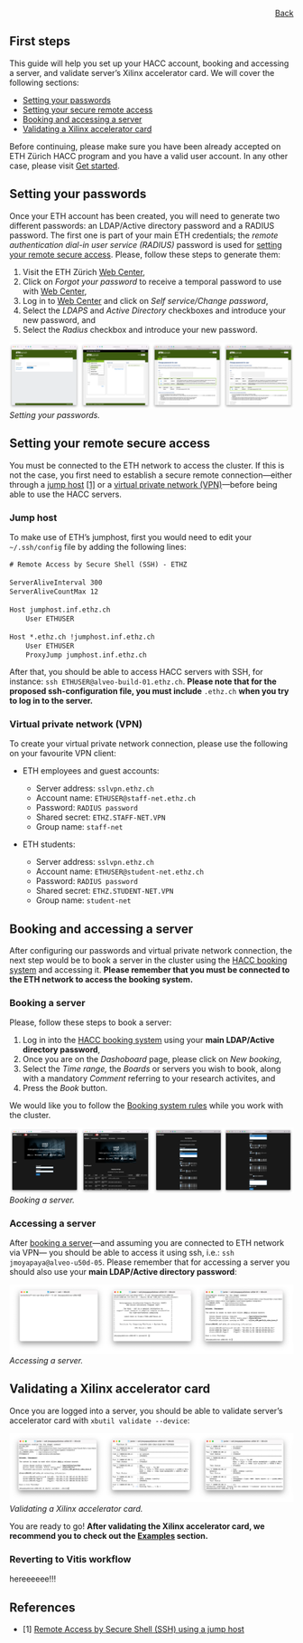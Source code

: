 <div id="readme" class="Box-body readme blob js-code-block-container">
<article class="markdown-body entry-content p-3 p-md-6" itemprop="text">
<p align="right">
<a href="https://github.com/fpgasystems/hacc/blob/main/README.md">Back</a>
</p>

# First steps
This guide will help you set up your HACC account, booking and accessing a server, and validate server’s Xilinx accelerator card. We will cover the following sections:

* [Setting your passwords](#setting-your-passwords)
* [Setting your secure remote access](#setting-your-remote-secure-access)
* [Booking and accessing a server](#booking-and-accessing-a-server)
* [Validating a Xilinx accelerator card](#validating-a-xilinx-accelerator-card) 

Before continuing, please make sure you have been already accepted on ETH Zürich HACC program and you have a valid user account. In any other case, please visit [Get started](https://www.amd-haccs.io/get-started.html).

## Setting your passwords
Once your ETH account has been created, you will need to generate two different passwords: an LDAP/Active directory password and a RADIUS password. The first one is part of your main ETH credentials; the *remote authentication dial-in user service (RADIUS)* password is used for [setting your remote secure access](#setting-your-remote-secure-access). Please, follow these steps to generate them:

1. Visit the ETH Zürich [Web Center](https://iam.password.ethz.ch/authentication/login_en.html),
2. Click on *Forgot your password* to receive a temporal password to use with [Web Center](https://iam.password.ethz.ch/authentication/login_en.html),
3. Log in to [Web Center](https://iam.password.ethz.ch/authentication/login_en.html) and click on *Self service/Change password*,
4. Select the *LDAPS* and *Active Directory* checkboxes and introduce your new password, and
5. Select the *Radius* checkbox and introduce your new password.

![Setting your passwords.](../imgs/passwords.png "Setting your passwords.")
*Setting your passwords.*

## Setting your remote secure access
You must be connected to the ETH network to access the cluster. If this is not the case, you first need to establish a secure remote connection—either through a [jump host](#jump-host) [[1]](#references) or a [virtual private network (VPN)](#virtual-private-network-vpn)—before being able to use the HACC servers.

### Jump host
To make use of ETH’s jumphost, first you would need to edit your ```~/.ssh/config``` file by adding the following lines:

```
# Remote Access by Secure Shell (SSH) - ETHZ

ServerAliveInterval 300
ServerAliveCountMax 12

Host jumphost.inf.ethz.ch
    User ETHUSER

Host *.ethz.ch !jumphost.inf.ethz.ch
    User ETHUSER
    ProxyJump jumphost.inf.ethz.ch
```

After that, you should be able to access HACC servers with SSH, for instance: ```ssh ETHUSER@alveo-build-01.ethz.ch```. **Please note that for the proposed ssh-configuration file, you must include** ```.ethz.ch``` **when you try to log in to the server.**

### Virtual private network (VPN)
To create your virtual private network connection, please use the following on your favourite VPN client: 

* ETH employees and guest accounts:
    * Server address: ```sslvpn.ethz.ch```
    * Account name: ```ETHUSER@staff-net.ethz.ch```
    * Password: ```RADIUS password```
    * Shared secret: ```ETHZ.STAFF-NET.VPN```
    * Group name: ```staff-net```

* ETH students:
    * Server address: ```sslvpn.ethz.ch```
    * Account name: ```ETHUSER@student-net.ethz.ch```
    * Password: ```RADIUS password```
    * Shared secret: ```ETHZ.STUDENT-NET.VPN```
    * Group name: ```student-net```

## Booking and accessing a server
After configuring our passwords and virtual private network connection, the next step would be to book a server in the cluster using the [HACC booking system](https://alveo-booking.ethz.ch/login.php) and accessing it. **Please remember that you must be connected to the ETH network to access the booking system.**

### Booking a server
Please, follow these steps to book a server:

1. Log in into the [HACC booking system](https://alveo-booking.ethz.ch/login.php) using your **main LDAP/Active directory password**,
2. Once you are on the *Dashoboard* page, please click on *New booking*,
3. Select the *Time range,* the *Boards* or servers you wish to book, along with a mandatory *Comment* referring to your research activites, and
4. Press the *Book* button.

We would like you to follow the [Booking system rules](../docs/booking-system-rules.md) while you work with the cluster.

![Booking a server.](../imgs/booking-system.png "Booking a server.")
*Booking a server.*

### Accessing a server
After [booking a server](#booking-a-server)—and assuming you are connected to ETH network via VPN— you should be able to access it using ssh, i.e.: ```ssh jmoyapaya@alveo-u50d-05```. Please remember that for accessing a server you should also use your **main LDAP/Active directory password**:

![Accessing a server.](../imgs/accessing-a-server.png "Accessing a server.")
*Accessing a server.*

## Validating a Xilinx accelerator card
Once you are logged into a server, you should be able to validate server’s accelerator card with ```xbutil validate --device```:

![Validating a Xilinx accelerator card.](../imgs/validating-a-xilinx-accelerator-card.png "Validating a Xilinx accelerator card.")
*Validating a Xilinx accelerator card.*

You are ready to go! **After validating the Xilinx accelerator card, we recommend you to check out the [Examples](../docs/examples.md) section.**

### Reverting to Vitis workflow
hereeeeee!!!

## References
* [1] [Remote Access by Secure Shell (SSH) using a jump host](https://www.isg.inf.ethz.ch/Main/HelpRemoteAccessSSH)

<!-- https://scicomp.ethz.ch/wiki/Accessing_the_cluster
https://scicomp.ethz.ch/wiki/Accessing_the_clusters#VPN -->